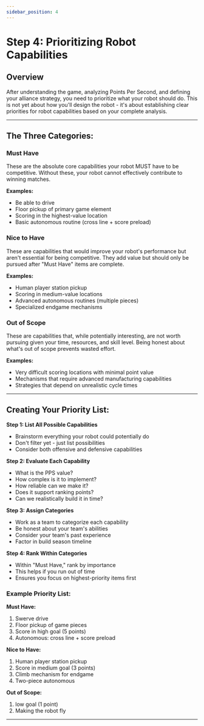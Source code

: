 ```yaml
---
sidebar_position: 4
---
```


# Step 4: Prioritizing Robot Capabilities

## Overview

After understanding the game, analyzing Points Per Second, and defining your alliance strategy, you need to prioritize what your robot should do. This is not yet about how you'll design the robot - it's about establishing clear priorities for robot capabilities based on your complete analysis.

---

## The Three Categories:

### Must Have 
These are the absolute core capabilities your robot MUST have to be competitive. Without these, your robot cannot effectively contribute to winning matches.

**Examples:**
- Be able to drive
- Floor pickup of primary game element
- Scoring in the highest-value location
- Basic autonomous routine (cross line + score preload)

### Nice to Have 
These are capabilities that would improve your robot's performance but aren't essential for being competitive. They add value but should only be pursued after "Must Have" items are complete.

**Examples:**
- Human player station pickup
- Scoring in medium-value locations
- Advanced autonomous routines (multiple pieces)
- Specialized endgame mechanisms

### Out of Scope 
These are capabilities that, while potentially interesting, are not worth pursuing given your time, resources, and skill level. Being honest about what's out of scope prevents wasted effort.

**Examples:**
- Very difficult scoring locations with minimal point value
- Mechanisms that require advanced manufacturing capabilities
- Strategies that depend on unrealistic cycle times

---

## Creating Your Priority List:

**Step 1: List All Possible Capabilities**
- Brainstorm everything your robot could potentially do
- Don't filter yet - just list possibilities
- Consider both offensive and defensive capabilities

**Step 2: Evaluate Each Capability**
- What is the PPS value?
- How complex is it to implement?
- How reliable can we make it?
- Does it support ranking points?
- Can we realistically build it in time?

**Step 3: Assign Categories**
- Work as a team to categorize each capability
- Be honest about your team's abilities
- Consider your team's past experience
- Factor in build season timeline

**Step 4: Rank Within Categories**
- Within "Must Have," rank by importance
- This helps if you run out of time
- Ensures you focus on highest-priority items first

### Example Priority List:

**Must Have:**
1. Swerve drive
2. Floor pickup of game pieces
3. Score in high goal (5 points)
4. Autonomous: cross line + score preload

**Nice to Have:**
1. Human player station pickup
2. Score in medium goal (3 points)
3. Climb mechanism for endgame
4. Two-piece autonomous

**Out of Scope:**
1. low goal (1 point)
2. Making the robot fly 

---


